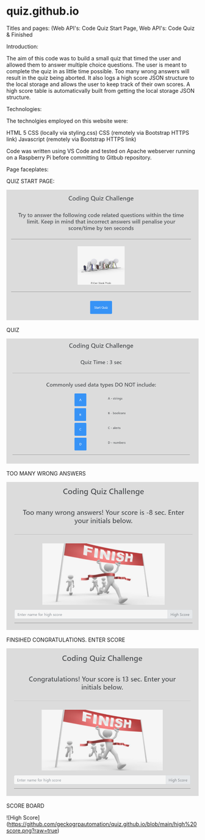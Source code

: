 # quiz.github.io

Titles and pages: (Web API's: Code Quiz Start Page, Web API's: Code Quiz & Finished

Introduction:

The aim of this code was to build a small quiz that timed the user and allowed them to answer multiple choice questions. The user is meant to complete the quiz in as little time possible. Too many wrong answers will result in the quiz being aborted. It also logs a high score JSON structure to the local storage and allows the user to keep track of their own scores. A high score table is automaticvally built from getting the local storage JSON structure.

Technologies:

The technolgies employed on this website were:

HTML 5 CSS (locally via styling.css) CSS (remotely via Bootstrap HTTPS link) Javascript (remotely via Bootstrap HTTPS link)

Code was written using VS Code and tested on Apache webserver running on a Raspberry Pi before committing to Gitbub repository.

Page faceplates:

QUIZ START PAGE:

![Web API's: Code Quiz Start Page](https://github.com/geckogrpautomation/quiz.github.io/blob/main/Web%20API's%20-%20Code%20Quiz%20Start%20Page.png?raw=true)

QUIZ

![Web API's: Code Quiz](https://github.com/geckogrpautomation/quiz.github.io/blob/main/Web%20API's%20-%20Code%20Quiz%20Example.png?raw=true)

TOO MANY WRONG ANSWERS

![Finished - Too Many Wrong Answers](https://github.com/geckogrpautomation/quiz.github.io/blob/main/Finished%20-%20Too%20Many%20Wrong%20Answers.png?raw=true)

FINSIHED CONGRATULATIONS. ENTER SCORE

![Finished - Congratulations](https://github.com/geckogrpautomation/quiz.github.io/blob/main/Finished%20-%20Congratulations.png?raw=true)

SCORE BOARD

![High Score] (https://github.com/geckogrpautomation/quiz.github.io/blob/main/high%20score.png?raw=true)
